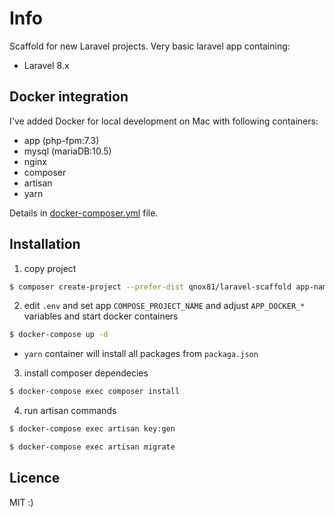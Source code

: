 # Info

Scaffold for new Laravel projects. Very basic laravel app containing:

- Laravel 8.x

## Docker integration

I've added Docker for local development on Mac with following containers:
- app (php-fpm:7.3)
- mysql (mariaDB:10.5)
- nginx
- composer
- artisan 
- yarn

Details in [docker-composer.yml](docker-composer.yml) file.

## Installation

1. copy project

```bash
$ composer create-project --prefer-dist qnox81/laravel-scaffold app-name
```

2. edit `.env` and set app `COMPOSE_PROJECT_NAME` and adjust `APP_DOCKER_*` variables and start docker containers

```bash
$ docker-compose up -d
```
- `yarn` container will install all packages from `packaga.json`

3. install composer dependecies

```bash
$ docker-compose exec composer install 
```

4. run artisan commands

```bash
$ docker-compose exec artisan key:gen 
```

```bash
$ docker-compose exec artisan migrate
```

## Licence
MIT :)
